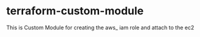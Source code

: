# terraform-custom-module

This is Custom Module for creating the aws_ iam role and attach to the ec2
